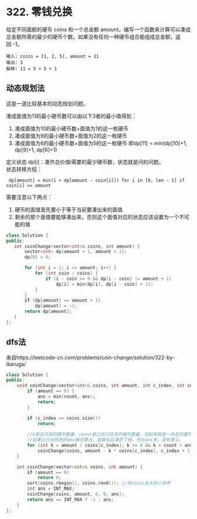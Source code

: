 # 322. 零钱兑换
给定不同面额的硬币 coins 和一个总金额 amount。编写一个函数来计算可以凑成总金额所需的最少的硬币个数。如果没有任何一种硬币组合能组成总金额，返回 -1。
````
输入: coins = [1, 2, 5], amount = 11
输出: 3 
解释: 11 = 5 + 5 + 1
````
## 动态规划法
这是一道比较基本的动态规划问题。

凑成面值为11的最小硬币数可以由以下3者的最小值得到：
1. 凑成面值为10的最小硬币数+面值为1的这一枚硬币
2. 凑成面值为9的最小硬币数+面值为2的这一枚硬币
3. 凑成面值为6的最小硬币数+面值为5的这一枚硬币
即dp[11] = min(dp[10]+1, dp[9]+1, dp[6]+1)

定义状态 dp[i]：凑齐总价值i需要的最少硬币数，状态就是问的问题。  
状态转移方程：
````
 dp[amount] = min(1 + dp[amount - coin[i]]) for i in [0, len - 1] if coin[i] <= amount
 ````
 
 需要注意以下两点：
 1. 硬币的面值首先要小于等于当前要凑出来的面值
 2. 剩余的那个面值要能够凑出来，否则这个面值对应的状态应该设置为一个不可能的值
 
 ````cpp
 class Solution {
public:
    int coinChange(vector<int>& coins, int amount) {
        vector<int> dp(amount + 1, amount + 1);
        dp[0] = 0;

        for (int i = 1; i <= amount; i++) {
            for (int coin : coins) {
                if (i - coin >= 0 && dp[i - coin] != amount + 1)
                    dp[i] = min(dp[i], dp[i - coin] + 1);
            }
        }
        if (dp[amount] == amount + 1)
            dp[amount] = -1;
        return dp[amount];
    }
};
 ````

## dfs法
来自https://leetcode-cn.com/problems/coin-change/solution/322-by-ikaruga/
````cpp
class Solution {
public:
    void coinChange(vector<int>& coins, int amount, int c_index, int count, int& ans) {
        if (amount == 0) {
            ans = min(count, ans);
            return;
        }

        if (c_index == coins.size())
            return;
        
        //k是这次丢的硬币数量，count是之前已经丢的硬币数量，加起来就是一共丢的硬币数量
        //如果比已经找到的ans解还要大，就算往后凑好了钱，也比ans多，没有意义。
        for (int k = amount / coins[c_index]; k >= 0 && k + count < ans; k--)
            coinChange(coins, amount - k * coins[c_index], c_index + 1, count + k, ans);
    }

    int coinChange(vector<int>& coins, int amount) {
        if (amount == 0)
            return 0;
        sort(coins.rbegin(), coins.rend()); //将coins从大到小排序
        int ans = INT_MAX;
        coinChange(coins, amount, 0, 0, ans);
        return ans == INT_MAX ? -1 : ans;
    }
};
````
